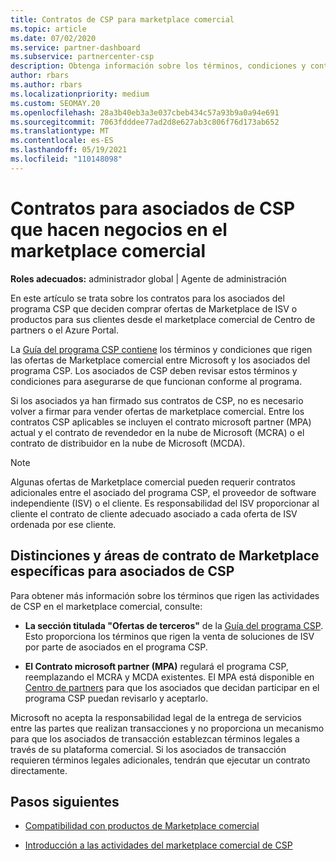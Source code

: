 ```yaml
---
title: Contratos de CSP para marketplace comercial
ms.topic: article
ms.date: 07/02/2020
ms.service: partner-dashboard
ms.subservice: partnercenter-csp
description: Obtenga información sobre los términos, condiciones y contratos de las suscripciones a productos de ISV de terceros adquiridos por asociados de CSP en el marketplace comercial.
author: rbars
ms.author: rbars
ms.localizationpriority: medium
ms.custom: SEOMAY.20
ms.openlocfilehash: 28a3b40eb3a3e037cbeb434c57a93b9a0a94e691
ms.sourcegitcommit: 7063fdddee77ad2d8e627ab3c806f76d173ab652
ms.translationtype: MT
ms.contentlocale: es-ES
ms.lasthandoff: 05/19/2021
ms.locfileid: "110148098"
---
```

# <a name="contracts-for-csp-partners-doing-business-in-the-commercial-marketplace"></a>Contratos para asociados de CSP que hacen negocios en el marketplace comercial


**Roles adecuados:** administrador global | Agente de administración

En este artículo se trata sobre los contratos para los asociados del programa CSP que deciden comprar ofertas de Marketplace de ISV o productos para sus clientes desde el marketplace comercial de Centro de partners o el Azure Portal.

La [Guía del programa CSP contiene](https://go.microsoft.com/fwlink/p/?LinkId=617100) los términos y condiciones que rigen las ofertas de Marketplace comercial entre Microsoft y los asociados del programa CSP. Los asociados de CSP deben revisar estos términos y condiciones para asegurarse de que funcionan conforme al programa.  

Si los asociados ya han firmado sus contratos de CSP, no es necesario volver a firmar para vender ofertas de marketplace comercial. Entre los contratos CSP aplicables se incluyen el contrato microsoft partner (MPA) actual y el contrato de revendedor en la nube de Microsoft (MCRA) o el contrato de distribuidor en la nube de Microsoft (MCDA).

>[!NOTE]
> Algunas ofertas de Marketplace comercial pueden requerir contratos adicionales entre el asociado del programa CSP, el proveedor de software independiente (ISV) o el cliente. Es responsabilidad del ISV proporcionar al cliente el contrato de cliente adecuado asociado a cada oferta de ISV ordenada por ese cliente.

## <a name="specific-marketplace-contract-areas-and-distinctions-for-csp-partners"></a>Distinciones y áreas de contrato de Marketplace específicas para asociados de CSP

Para obtener más información sobre los términos que rigen las actividades de CSP en el marketplace comercial, consulte:

- **La sección titulada "Ofertas de terceros"** de la [Guía del programa CSP](https://go.microsoft.com/fwlink/p/?LinkId=617100). Esto proporciona los términos que rigen la venta de soluciones de ISV por parte de asociados en el programa CSP.

- **El Contrato microsoft partner (MPA)** regulará el programa CSP, reemplazando el MCRA y MCDA existentes. El MPA está disponible en [Centro de partners](https://partner.microsoft.com/pcv/dashboard/overview) para que los asociados que decidan participar en el programa CSP puedan revisarlo y aceptarlo.
  
Microsoft no acepta la responsabilidad legal de la entrega de servicios entre las partes que realizan transacciones y no proporciona un mecanismo para que los asociados de transacción establezcan términos legales a través de su plataforma comercial. Si los asociados de transacción requieren términos legales adicionales, tendrán que ejecutar un contrato directamente.

## <a name="next-steps"></a>Pasos siguientes

- [Compatibilidad con productos de Marketplace comercial](csp-commercial-marketplace-support.md)

- [Introducción a las actividades del marketplace comercial de CSP](csp-commercial-marketplace-overview.md)
